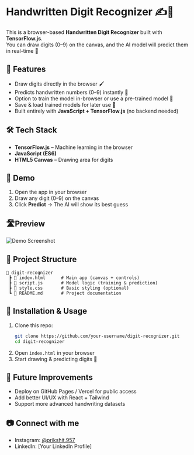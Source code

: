 # Handwritten Digit Recognizer ✍️🔢

This is a browser-based **Handwritten Digit Recognizer** built with **TensorFlow.js**.  
You can draw digits (0–9) on the canvas, and the AI model will predict them in real-time 🚀

## 🚀 Features
- Draw digits directly in the browser 🖌️  
- Predicts handwritten numbers (0–9) instantly 🔢  
- Option to train the model in-browser or use a pre-trained model 🤖  
- Save & load trained models for later use 💾  
- Built entirely with **JavaScript + TensorFlow.js** (no backend needed)  

## 🛠️ Tech Stack
- **TensorFlow.js** – Machine learning in the browser  
- **JavaScript (ES6)**  
- **HTML5 Canvas** – Drawing area for digits  

## 📸 Demo
1. Open the app in your browser  
2. Draw any digit (0–9) on the canvas  
3. Click **Predict** → The AI will show its best guess  
## 🛣️Preview
![Demo Screenshot](./demo.png)
## 📂 Project Structure
```
📁 digit-recognizer
 ┣ 📜 index.html      # Main app (canvas + controls)
 ┣ 📜 script.js       # Model logic (training & prediction)
 ┣ 📜 style.css       # Basic styling (optional)
 ┗ 📜 README.md       # Project documentation
```

## 🔧 Installation & Usage
1. Clone this repo:  
   ```bash
   git clone https://github.com/your-username/digit-recognizer.git
   cd digit-recognizer
   ```
2. Open `index.html` in your browser  
3. Start drawing & predicting digits 🎉  

## 🌟 Future Improvements
- Deploy on GitHub Pages / Vercel for public access  
- Add better UI/UX with React + Tailwind  
- Support more advanced handwriting datasets  

## 📷 Connect with me
- Instagram: [@prikshit.957](https://instagram.com/prikshit.957)  
- LinkedIn: [Your LinkedIn Profile]  
